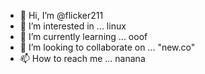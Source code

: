 - 👋 Hi, I’m @flicker211
- 👀 I’m interested in ... linux
- 🌱 I’m currently learning ... ooof
- 💞️ I’m looking to collaborate on ... "new.co"
- 📫 How to reach me ... nanana

<!---
flicker211/flicker211 is a ✨ special ✨ repository because its `README.md` (this file) appears on your GitHub profile.
You can click the Preview link to take a look at your changes.
--->
